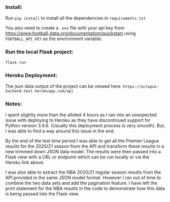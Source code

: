 ### Install:

Run `pip install` to install all the dependencies in `requirements.txt` 

You also need to create a `.env` file with your api key from https://www.football-data.org/documentation/quickstart using `FOOTBALL_API_KEY` as the environment variable.

### Run the local Flask project:
`flask run`

### Heroku Deployment:
The json data output of the project can be viewed here: 
`https://octopus-backend-test.herokuapp.com/api`

### Notes:

I spent slighlty more than the alloted 4 hours as I ran into an unexpected issue with deploying to Heroku as they have discontinued support for Python version 3.9.6. (Usually this deployment process is very smooth). But, I was able to find a way around this issue in the end. 

By the end of the test time period I was able to get all the Premier League results for the 2020/21 season from the API and transform these results in a new trimmed down JSON data model. The results were then passed into a Flask view with a URL or endpoint which can be run locally or via the Heroku link above. 

I was also able to extract the NBA 2020/21 regular season results from the API provided in the same JSON model format. However I ran out of time to combine the two data sets and add the pagination feature. I have left the print statement for the NBA results in the code to demonstrate how this data is being passed into the Flask view.


